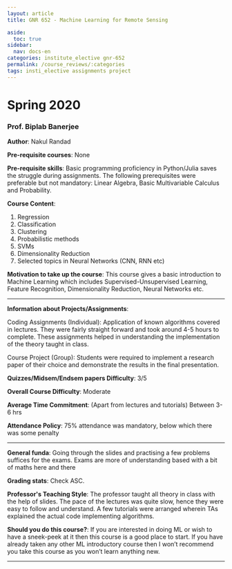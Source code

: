 ```yaml
---
layout: article
title: GNR 652 - Machine Learning for Remote Sensing

aside:
  toc: true
sidebar:
  nav: docs-en
categories: institute_elective gnr-652
permalink: /course_reviews/:categories
tags: insti_elective assignments project
---
```


# Spring 2020
### Prof. Biplab Banerjee
**Author**: Nakul Randad

**Pre-requisite courses**: None

**Pre-requisite skills**: Basic programming proficiency in Python/Julia saves the struggle during assignments. The following prerequisites were preferable but not mandatory: Linear Algebra, Basic Multivariable Calculus and Probability.


**Course Content**:
1. Regression
2. Classification
3. Clustering
4. Probabilistic methods
5. SVMs
6. Dimensionality Reduction
7. Selected topics in Neural Networks (CNN, RNN etc)

**Motivation to take up the course**: This course gives a basic introduction to Machine Learning which includes Supervised-Unsupervised Learning, Feature Recognition, Dimensionality Reduction, Neural Networks etc.


---

**Information about Projects/Assignments**:

Coding Assignments (Individual):
Application of known algorithms covered in lectures. They were fairly straight forward and took around 4-5 hours to complete. These assignments helped in understanding the implementation of the theory taught in class.

Course Project (Group):
Students were required to implement a research paper of their choice and demonstrate the results in the final presentation.


**Quizzes/Midsem/Endsem papers Difficulty**: 3/5

**Overall Course Difficulty**: Moderate

**Average Time Commitment**:
(Apart from lectures and tutorials)
Between 3-6 hrs

**Attendance Policy**:
75% attendance was mandatory, below which there was some penalty

---

**General funda**: Going through the slides and practising a few problems suffices for the exams. Exams are more of understanding based with a bit of maths here and there

**Grading stats**: Check ASC.

**Professor's Teaching Style**: The professor taught all theory in class with the help of slides. The pace of the lectures was quite slow, hence they were easy to follow and understand. A few tutorials were arranged wherein TAs explained the actual code implementing algorithms.

**Should you do this course?**: If you are interested in doing ML or wish to have a sneek-peek at it then this course is a good place to start. If you have already taken any other ML introductory course then I won’t recommend you take this course as you won’t learn anything new.


---
